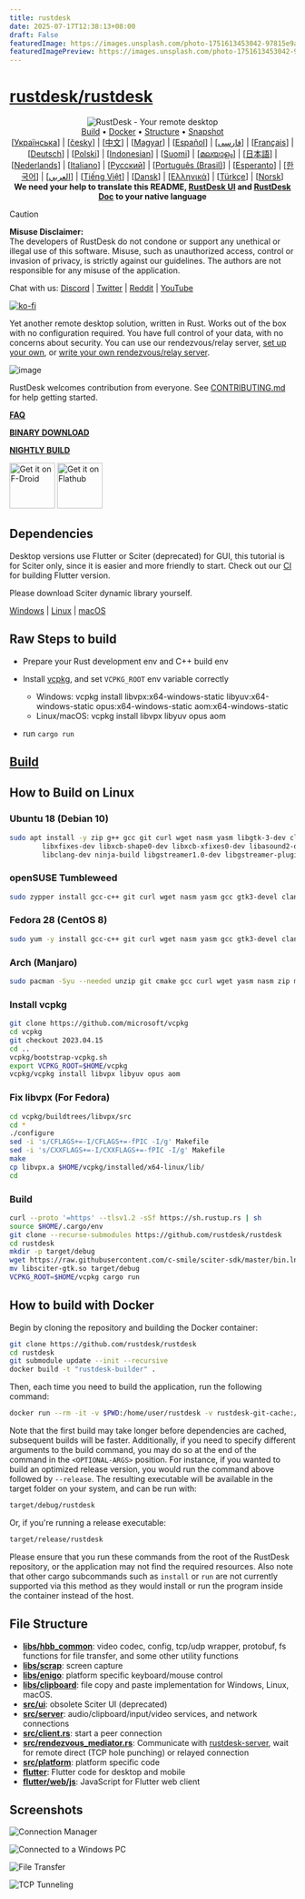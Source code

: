 ```yaml
---
title: rustdesk
date: 2025-07-17T12:38:13+08:00
draft: False
featuredImage: https://images.unsplash.com/photo-1751613453042-97815e9ab072?ixid=M3w0NjAwMjJ8MHwxfHJhbmRvbXx8fHx8fHx8fDE3NTI3MjcwMDJ8&ixlib=rb-4.1.0
featuredImagePreview: https://images.unsplash.com/photo-1751613453042-97815e9ab072?ixid=M3w0NjAwMjJ8MHwxfHJhbmRvbXx8fHx8fHx8fDE3NTI3MjcwMDJ8&ixlib=rb-4.1.0
---
```


# [rustdesk/rustdesk](https://github.com/rustdesk/rustdesk)

<p align="center">
  <img src="res/logo-header.svg" alt="RustDesk - Your remote desktop"><br>
  <a href="#raw-steps-to-build">Build</a> •
  <a href="#how-to-build-with-docker">Docker</a> •
  <a href="#file-structure">Structure</a> •
  <a href="#snapshot">Snapshot</a><br>
  [<a href="docs/README-UA.md">Українська</a>] | [<a href="docs/README-CS.md">česky</a>] | [<a href="docs/README-ZH.md">中文</a>] | [<a href="docs/README-HU.md">Magyar</a>] | [<a href="docs/README-ES.md">Español</a>] | [<a href="docs/README-FA.md">فارسی</a>] | [<a href="docs/README-FR.md">Français</a>] | [<a href="docs/README-DE.md">Deutsch</a>] | [<a href="docs/README-PL.md">Polski</a>] | [<a href="docs/README-ID.md">Indonesian</a>] | [<a href="docs/README-FI.md">Suomi</a>] | [<a href="docs/README-ML.md">മലയാളം</a>] | [<a href="docs/README-JP.md">日本語</a>] | [<a href="docs/README-NL.md">Nederlands</a>] | [<a href="docs/README-IT.md">Italiano</a>] | [<a href="docs/README-RU.md">Русский</a>] | [<a href="docs/README-PTBR.md">Português (Brasil)</a>] | [<a href="docs/README-EO.md">Esperanto</a>] | [<a href="docs/README-KR.md">한국어</a>] | [<a href="docs/README-AR.md">العربي</a>] | [<a href="docs/README-VN.md">Tiếng Việt</a>] | [<a href="docs/README-DA.md">Dansk</a>] | [<a href="docs/README-GR.md">Ελληνικά</a>] | [<a href="docs/README-TR.md">Türkçe</a>] | [<a href="docs/README-NO.md">Norsk</a>]<br>
  <b>We need your help to translate this README, <a href="https://github.com/rustdesk/rustdesk/tree/master/src/lang">RustDesk UI</a> and <a href="https://github.com/rustdesk/doc.rustdesk.com">RustDesk Doc</a> to your native language</b>
</p>

> [!Caution]
> **Misuse Disclaimer:** <br>
> The developers of RustDesk do not condone or support any unethical or illegal use of this software. Misuse, such as unauthorized access, control or invasion of privacy, is strictly against our guidelines. The authors are not responsible for any misuse of the application.


Chat with us: [Discord](https://discord.gg/nDceKgxnkV) | [Twitter](https://twitter.com/rustdesk) | [Reddit](https://www.reddit.com/r/rustdesk) | [YouTube](https://www.youtube.com/@rustdesk)

[![ko-fi](https://ko-fi.com/img/githubbutton_sm.svg)](https://ko-fi.com/I2I04VU09)

Yet another remote desktop solution, written in Rust. Works out of the box with no configuration required. You have full control of your data, with no concerns about security. You can use our rendezvous/relay server, [set up your own](https://rustdesk.com/server), or [write your own rendezvous/relay server](https://github.com/rustdesk/rustdesk-server-demo).

![image](https://user-images.githubusercontent.com/71636191/171661982-430285f0-2e12-4b1d-9957-4a58e375304d.png)

RustDesk welcomes contribution from everyone. See [CONTRIBUTING.md](docs/CONTRIBUTING.md) for help getting started.

[**FAQ**](https://github.com/rustdesk/rustdesk/wiki/FAQ)

[**BINARY DOWNLOAD**](https://github.com/rustdesk/rustdesk/releases)

[**NIGHTLY BUILD**](https://github.com/rustdesk/rustdesk/releases/tag/nightly)

[<img src="https://f-droid.org/badge/get-it-on.png"
    alt="Get it on F-Droid"
    height="80">](https://f-droid.org/en/packages/com.carriez.flutter_hbb)
[<img src="https://flathub.org/api/badge?svg&locale=en"
    alt="Get it on Flathub"
    height="80">](https://flathub.org/apps/com.rustdesk.RustDesk)

## Dependencies

Desktop versions use Flutter or Sciter (deprecated) for GUI, this tutorial is for Sciter only, since it is easier and more friendly to start. Check out our [CI](https://github.com/rustdesk/rustdesk/blob/master/.github/workflows/flutter-build.yml) for building Flutter version.

Please download Sciter dynamic library yourself.

[Windows](https://raw.githubusercontent.com/c-smile/sciter-sdk/master/bin.win/x64/sciter.dll) |
[Linux](https://raw.githubusercontent.com/c-smile/sciter-sdk/master/bin.lnx/x64/libsciter-gtk.so) |
[macOS](https://raw.githubusercontent.com/c-smile/sciter-sdk/master/bin.osx/libsciter.dylib)

## Raw Steps to build

- Prepare your Rust development env and C++ build env

- Install [vcpkg](https://github.com/microsoft/vcpkg), and set `VCPKG_ROOT` env variable correctly

  - Windows: vcpkg install libvpx:x64-windows-static libyuv:x64-windows-static opus:x64-windows-static aom:x64-windows-static
  - Linux/macOS: vcpkg install libvpx libyuv opus aom

- run `cargo run`

## [Build](https://rustdesk.com/docs/en/dev/build/)

## How to Build on Linux

### Ubuntu 18 (Debian 10)

```sh
sudo apt install -y zip g++ gcc git curl wget nasm yasm libgtk-3-dev clang libxcb-randr0-dev libxdo-dev \
        libxfixes-dev libxcb-shape0-dev libxcb-xfixes0-dev libasound2-dev libpulse-dev cmake make \
        libclang-dev ninja-build libgstreamer1.0-dev libgstreamer-plugins-base1.0-dev libpam0g-dev
```

### openSUSE Tumbleweed

```sh
sudo zypper install gcc-c++ git curl wget nasm yasm gcc gtk3-devel clang libxcb-devel libXfixes-devel cmake alsa-lib-devel gstreamer-devel gstreamer-plugins-base-devel xdotool-devel pam-devel
```

### Fedora 28 (CentOS 8)

```sh
sudo yum -y install gcc-c++ git curl wget nasm yasm gcc gtk3-devel clang libxcb-devel libxdo-devel libXfixes-devel pulseaudio-libs-devel cmake alsa-lib-devel gstreamer1-devel gstreamer1-plugins-base-devel pam-devel
```

### Arch (Manjaro)

```sh
sudo pacman -Syu --needed unzip git cmake gcc curl wget yasm nasm zip make pkg-config clang gtk3 xdotool libxcb libxfixes alsa-lib pipewire
```

### Install vcpkg

```sh
git clone https://github.com/microsoft/vcpkg
cd vcpkg
git checkout 2023.04.15
cd ..
vcpkg/bootstrap-vcpkg.sh
export VCPKG_ROOT=$HOME/vcpkg
vcpkg/vcpkg install libvpx libyuv opus aom
```

### Fix libvpx (For Fedora)

```sh
cd vcpkg/buildtrees/libvpx/src
cd *
./configure
sed -i 's/CFLAGS+=-I/CFLAGS+=-fPIC -I/g' Makefile
sed -i 's/CXXFLAGS+=-I/CXXFLAGS+=-fPIC -I/g' Makefile
make
cp libvpx.a $HOME/vcpkg/installed/x64-linux/lib/
cd
```

### Build

```sh
curl --proto '=https' --tlsv1.2 -sSf https://sh.rustup.rs | sh
source $HOME/.cargo/env
git clone --recurse-submodules https://github.com/rustdesk/rustdesk
cd rustdesk
mkdir -p target/debug
wget https://raw.githubusercontent.com/c-smile/sciter-sdk/master/bin.lnx/x64/libsciter-gtk.so
mv libsciter-gtk.so target/debug
VCPKG_ROOT=$HOME/vcpkg cargo run
```

## How to build with Docker

Begin by cloning the repository and building the Docker container:

```sh
git clone https://github.com/rustdesk/rustdesk
cd rustdesk
git submodule update --init --recursive
docker build -t "rustdesk-builder" .
```

Then, each time you need to build the application, run the following command:

```sh
docker run --rm -it -v $PWD:/home/user/rustdesk -v rustdesk-git-cache:/home/user/.cargo/git -v rustdesk-registry-cache:/home/user/.cargo/registry -e PUID="$(id -u)" -e PGID="$(id -g)" rustdesk-builder
```

Note that the first build may take longer before dependencies are cached, subsequent builds will be faster. Additionally, if you need to specify different arguments to the build command, you may do so at the end of the command in the `<OPTIONAL-ARGS>` position. For instance, if you wanted to build an optimized release version, you would run the command above followed by `--release`. The resulting executable will be available in the target folder on your system, and can be run with:

```sh
target/debug/rustdesk
```

Or, if you're running a release executable:

```sh
target/release/rustdesk
```

Please ensure that you run these commands from the root of the RustDesk repository, or the application may not find the required resources. Also note that other cargo subcommands such as `install` or `run` are not currently supported via this method as they would install or run the program inside the container instead of the host.

## File Structure

- **[libs/hbb_common](https://github.com/rustdesk/rustdesk/tree/master/libs/hbb_common)**: video codec, config, tcp/udp wrapper, protobuf, fs functions for file transfer, and some other utility functions
- **[libs/scrap](https://github.com/rustdesk/rustdesk/tree/master/libs/scrap)**: screen capture
- **[libs/enigo](https://github.com/rustdesk/rustdesk/tree/master/libs/enigo)**: platform specific keyboard/mouse control
- **[libs/clipboard](https://github.com/rustdesk/rustdesk/tree/master/libs/clipboard)**: file copy and paste implementation for Windows, Linux, macOS.
- **[src/ui](https://github.com/rustdesk/rustdesk/tree/master/src/ui)**: obsolete Sciter UI (deprecated)
- **[src/server](https://github.com/rustdesk/rustdesk/tree/master/src/server)**: audio/clipboard/input/video services, and network connections
- **[src/client.rs](https://github.com/rustdesk/rustdesk/tree/master/src/client.rs)**: start a peer connection
- **[src/rendezvous_mediator.rs](https://github.com/rustdesk/rustdesk/tree/master/src/rendezvous_mediator.rs)**: Communicate with [rustdesk-server](https://github.com/rustdesk/rustdesk-server), wait for remote direct (TCP hole punching) or relayed connection
- **[src/platform](https://github.com/rustdesk/rustdesk/tree/master/src/platform)**: platform specific code
- **[flutter](https://github.com/rustdesk/rustdesk/tree/master/flutter)**: Flutter code for desktop and mobile
- **[flutter/web/js](https://github.com/rustdesk/rustdesk/tree/master/flutter/web/v1/js)**: JavaScript for Flutter web client

## Screenshots

![Connection Manager](https://github.com/rustdesk/rustdesk/assets/28412477/db82d4e7-c4bc-4823-8e6f-6af7eadf7651)

![Connected to a Windows PC](https://github.com/rustdesk/rustdesk/assets/28412477/9baa91e9-3362-4d06-aa1a-7518edcbd7ea)

![File Transfer](https://github.com/rustdesk/rustdesk/assets/28412477/39511ad3-aa9a-4f8c-8947-1cce286a46ad)

![TCP Tunneling](https://github.com/rustdesk/rustdesk/assets/28412477/78e8708f-e87e-4570-8373-1360033ea6c5)

